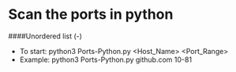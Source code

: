  Scan the ports in python 
=============

####Unordered list (-)
- To start:  python3 Ports-Python.py <Host_Name> <Port_Range>
- Example:  python3 Ports-Python.py github.com 10-81
     
                


